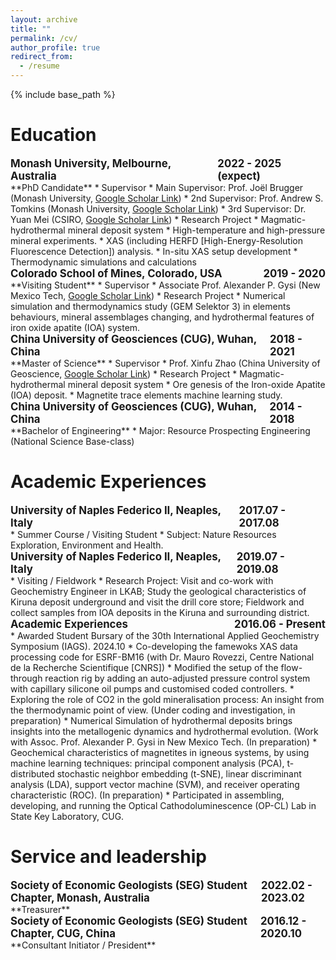 ```yaml
---
layout: archive
title: ""
permalink: /cv/
author_profile: true
redirect_from:
  - /resume
---
```


{% include base_path %}

Education
======
<div style="display: flex; justify-content: space-between; font-size: 1.2em;">
    <span><strong>Monash University, Melbourne, Australia</strong></span>
    <span><strong>2022 - 2025 (expect)</strong></span>
</div>
**PhD Candidate**
* Supervisor
  * Main Supervisor:	Prof. Joël Brugger (Monash University, <a href="https://scholar.google.com/citations?user=LWXkkmwAAAAJ&hl=en&oi=ao">Google Scholar Link</a>)
  * 2nd Supervisor:	  Prof. Andrew S. Tomkins (Monash University, <a href="https://scholar.google.com.au/citations?user=QrVKsXsAAAAJ&hl=en">Google Scholar Link</a>)
  * 3rd Supervisor:	  Dr. Yuan Mei (CSIRO, <a href="[https://scholar.google.com](https://scholar.google.com/citations?user=QZ-_2l4AAAAJ&hl=en&oi=sra)">Google Scholar Link</a>)
* Research Project
  * Magmatic-hydrothermal mineral deposit system
  * High-temperature and high-pressure mineral experiments.
  * XAS (including HERFD [High-Energy-Resolution Fluorescence Detection]) analysis.
  * In-situ XAS setup development
  * Thermodynamic simulations and calculations

<div style="display: flex; justify-content: space-between; font-size: 1.2em;">
    <span><strong>Colorado School of Mines, Colorado, USA</strong></span>
    <span><strong>2019 - 2020</strong></span>
</div>
**Visiting Student**
* Supervisor
  * Associate Prof. Alexander P. Gysi (New Mexico Tech, <a href="https://scholar.google.com/citations?user=mlnv8CIAAAAJ&hl=en">Google Scholar Link</a>)
* Research Project
  * Numerical simulation and thermodynamics study (GEM Selektor 3) in elements behaviours, mineral assemblages changing, and hydrothermal features of iron oxide apatite (IOA) system.

<div style="display: flex; justify-content: space-between; font-size: 1.2em;">
    <span><strong>China University of Geosciences (CUG), Wuhan, China</strong></span>
    <span><strong>2018 - 2021</strong></span>
</div>
**Master of Science**
* Supervisor
  * Prof. Xinfu Zhao (China University of Geoscience, <a href="https://scholar.google.com/citations?user=RfXyjIAAAAAJ&hl=en&oi=ao">Google Scholar Link</a>)
* Research Project
  * Magmatic-hydrothermal mineral deposit system
  * Ore genesis of the Iron-oxide Apatite (IOA) deposit.
  * Magnetite trace elements machine learning study.

<div style="display: flex; justify-content: space-between; font-size: 1.2em;">
    <span><strong>China University of Geosciences (CUG), Wuhan, China</strong></span>
    <span><strong>2014 - 2018</strong></span>
</div>
**Bachelor of Engineering**
* Major: Resource Prospecting Engineering (National Science Base-class)

<br>

Academic Experiences
======
<div style="display: flex; justify-content: space-between; font-size: 1.2em;">
    <span><strong>University of Naples Federico II, Neaples, Italy</strong></span>
    <span><strong>2017.07 - 2017.08</strong></span>
</div>
* Summer Course / Visiting Student
* Subject: Nature Resources Exploration, Environment and Health.

<div style="display: flex; justify-content: space-between; font-size: 1.2em;">
    <span><strong>University of Naples Federico II, Neaples, Italy</strong></span>
    <span><strong>2019.07 - 2019.08</strong></span>
</div>
* Visiting / Fieldwork
* Research Project: Visit and co-work with Geochemistry Engineer in LKAB; Study the geological characteristics of Kiruna deposit underground and visit the drill core store; Fieldwork and collect samples from IOA deposits in the Kiruna and surrounding district.

<div style="display: flex; justify-content: space-between; font-size: 1.2em;">
    <span><strong>Academic Experiences</strong></span>
    <span><strong>2016.06 - Present</strong></span>
</div>
* Awarded Student Bursary of the 30th International Applied Geochemistry Symposium (IAGS). 2024.10
* Co-developing the famewoks XAS data processing code for ESRF-BM16 (with Dr. Mauro Rovezzi, Centre National de la Recherche Scientifique [CNRS])
* Modified the setup of the flow-through reaction rig by adding an auto-adjusted pressure control system with capillary silicone oil pumps and customised coded controllers.
* Exploring the role of CO2 in the gold mineralisation process: An insight from the thermodynamic point of view. (Under coding and investigation, in preparation)
* Numerical Simulation of hydrothermal deposits brings insights into the metallogenic dynamics and hydrothermal evolution. (Work with Assoc. Prof. Alexander P. Gysi in New Mexico Tech. (In preparation)
* Geochemical characteristics of magnetites in igneous systems, by using machine learning techniques: principal component analysis (PCA), t-distributed stochastic neighbor embedding (t-SNE), linear discriminant analysis (LDA), support vector machine (SVM), and receiver operating characteristic (ROC). (In preparation)
* Participated in assembling, developing, and running the Optical Cathodoluminescence (OP-CL) Lab in State Key Laboratory, CUG.

<br>
  
Service and leadership
======
<div style="display: flex; justify-content: space-between; font-size: 1.2em;">
    <span><strong>Society of Economic Geologists (SEG) Student Chapter, Monash, Australia</strong></span>
    <span><strong>2022.02 - 2023.02</strong></span>
</div>
**Treasurer**
<div style="display: flex; justify-content: space-between; font-size: 1.2em;">
    <span><strong>Society of Economic Geologists (SEG) Student Chapter, CUG, China</strong></span>
    <span><strong>2016.12 - 2020.10</strong></span>
</div>
**Consultant Initiator / President**
